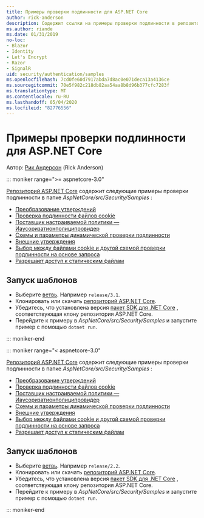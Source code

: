 ```yaml
---
title: Примеры проверки подлинности для ASP.NET Core
author: rick-anderson
description: Содержит ссылки на примеры проверки подлинности в репозитории ASP.NET Core.
ms.author: riande
ms.date: 01/31/2019
no-loc:
- Blazor
- Identity
- Let's Encrypt
- Razor
- SignalR
uid: security/authentication/samples
ms.openlocfilehash: 7cd0fe60d7917abda7d8ac0e071deca13a4136ce
ms.sourcegitcommit: 70e5f982c218db82aa54aa8b8d96b377cfc7283f
ms.translationtype: MT
ms.contentlocale: ru-RU
ms.lasthandoff: 05/04/2020
ms.locfileid: "82776556"
---
```

# <a name="authentication-samples-for-aspnet-core"></a>Примеры проверки подлинности для ASP.NET Core

Автор: [Рик Андерсон](https://twitter.com/RickAndMSFT) (Rick Anderson)

::: moniker range=">= aspnetcore-3.0"

[Репозиторий ASP.NET Core](https://github.com/dotnet/AspNetCore) содержит следующие примеры проверки подлинности в папке *AspNetCore/src/Security/Samples* :

* [Преобразование утверждений](https://github.com/dotnet/AspNetCore/tree/release/3.1/src/Security/samples/ClaimsTransformation)
* [Проверка подлинности файлов cookie](https://github.com/dotnet/AspNetCore/tree/release/3.1/src/Security/samples/Cookies)
* [Поставщик настраиваемой политики — Иаусоризатионполиципровидер](https://github.com/dotnet/AspNetCore/tree/release/3.1/src/Security/samples/CustomPolicyProvider)
* [Схемы и параметры динамической проверки подлинности](https://github.com/dotnet/AspNetCore/tree/release/3.1/src/Security/samples/DynamicSchemes)
* [Внешние утверждения](https://github.com/dotnet/AspNetCore/tree/release/3.1/src/Security/samples/Identity.ExternalClaims)
* [Выбор между файлами cookie и другой схемой проверки подлинности на основе запроса](https://github.com/dotnet/AspNetCore/tree/release/3.1/src/Security/samples/PathSchemeSelection)
* [Разрешает доступ к статическим файлам](https://github.com/dotnet/AspNetCore/tree/release/3.1/src/Security/samples/StaticFilesAuth)

## <a name="run-the-samples"></a>Запуск шаблонов

* Выберите [ветвь](https://github.com/dotnet/AspNetCore). Например `release/3.1`.
* Клонировать или скачать [репозиторий ASP.NET Core](https://github.com/dotnet/AspNetCore).
* Убедитесь, что установлена версия [пакет SDK для .NET Core](https://dotnet.microsoft.com/download/dotnet-core) , соответствующая клону репозитория ASP.NET Core.
* Перейдите к примеру в *AspNetCore/src/Security/Samples* и запустите пример с помощью `dotnet run`.

::: moniker-end

::: moniker range="< aspnetcore-3.0"

[Репозиторий ASP.NET Core](https://github.com/dotnet/AspNetCore) содержит следующие примеры проверки подлинности в папке *AspNetCore/src/Security/Samples* :

* [Преобразование утверждений](https://github.com/dotnet/AspNetCore/tree/release/2.2/src/Security/samples/ClaimsTransformation)
* [Проверка подлинности файлов cookie](https://github.com/dotnet/AspNetCore/tree/release/2.2/src/Security/samples/Cookies)
* [Поставщик настраиваемой политики — Иаусоризатионполиципровидер](https://github.com/dotnet/AspNetCore/tree/release/2.2/src/Security/samples/CustomPolicyProvider)
* [Схемы и параметры динамической проверки подлинности](https://github.com/dotnet/AspNetCore/tree/release/2.2/src/Security/samples/DynamicSchemes)
* [Внешние утверждения](https://github.com/dotnet/AspNetCore/tree/release/2.2/src/Security/samples/Identity.ExternalClaims)
* [Выбор между файлами cookie и другой схемой проверки подлинности на основе запроса](https://github.com/dotnet/AspNetCore/tree/release/2.2/src/Security/samples/PathSchemeSelection)
* [Разрешает доступ к статическим файлам](https://github.com/dotnet/AspNetCore/tree/release/2.2/src/Security/samples/StaticFilesAuth)

## <a name="run-the-samples"></a>Запуск шаблонов

* Выберите [ветвь](https://github.com/dotnet/AspNetCore). Например `release/2.2`.
* Клонировать или скачать [репозиторий ASP.NET Core](https://github.com/dotnet/AspNetCore).
* Убедитесь, что установлена версия [пакет SDK для .NET Core](https://dotnet.microsoft.com/download/dotnet-core) , соответствующая клону репозитория ASP.NET Core.
* Перейдите к примеру в *AspNetCore/src/Security/Samples* и запустите пример с помощью `dotnet run`.

::: moniker-end
